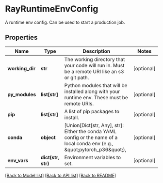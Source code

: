 # RayRuntimeEnvConfig

A runtime env config. Can be used to start a production job.
## Properties
Name | Type | Description | Notes
------------ | ------------- | ------------- | -------------
**working_dir** | **str** | The working directory that your code will run in. Must be a remote URI like an s3 or git path. | [optional] 
**py_modules** | **list[str]** | Python modules that will be installed along with your runtime env. These must be remote URIs. | [optional] 
**pip** | **list[str]** | A list of pip packages to install. | [optional] 
**conda** | **object** | [Union[Dict[str, Any], str]: Either the conda YAML config or the name of a local conda env (e.g., \&quot;pytorch_p36\&quot;),  | [optional] 
**env_vars** | **dict(str, str)** | Environment variables to set. | [optional] 

[[Back to Model list]](../README.md#documentation-for-models) [[Back to API list]](../README.md#documentation-for-api-endpoints) [[Back to README]](../README.md)


